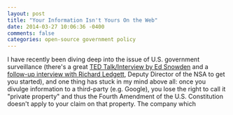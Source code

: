 ```yaml
---
layout: post
title: "Your Information Isn't Yours On the Web"
date: 2014-03-27 10:06:36 -0400
comments: false
categories: open-source government policy
---
```


I have recently been diving deep into the issue of U.S. government
surveillance (there's a great [TED Talk/Interview by Ed Snowden][] and a
[follow-up interview with Richard Ledgett][], Deputy Director of the NSA to
get you started), and one thing has stuck in my mind above all: once you
divulge information to a third-party (e.g. Google), you lose the right to
call it "private property" and thus the Fourth Amendment of the U.S.
Constitution doesn't apply to your claim on that property. The company
which

[TED Talk/Interview by Ed Snowden]: http://www.ted.com/talks/edward_snowden_here_s_how_we_take_back_the_internet
[follow-up interview with Richard Ledgett]: http://www.ted.com/talks/richard_ledgett_the_nsa_responds_to_edward_snowden_s_ted_talk
